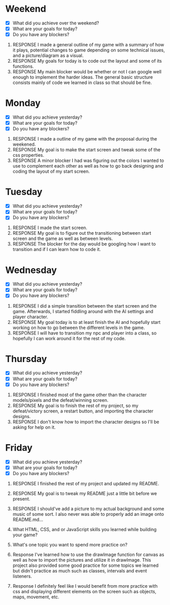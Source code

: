 # Weekend
- [x] What did you achieve over the weekend?
- [x] What are your goals for today?
- [x] Do you have any blockers?
1. RESPONSE
I made a general outline of my game with a summary of how it plays, potential changes to game depending on some technical issues, and a picture/diagram as a visual.
2. RESPONSE
My goals for today is to code out the layout and some of its functions.
3. RESPONSE
My main blocker would be whether or not I can google well enough to implement the harder ideas. The general basic structure consists mainly of code we learned in class so that should be fine.

# Monday
- [x] What did you achieve yesterday?
- [x] What are your goals for today?
- [x] Do you have any blockers?
1. RESPONSE
I made a outline of my game with the proposal during the weekened.
2. RESPONSE
My goal is to make the start screen and tweak some of the css properties.
3. RESPONSE
A minor blocker I had was figuring out the colors I wanted to use to complement each other as well as how to go back designing and coding the layout of my start screen.
# Tuesday
- [x] What did you achieve yesterday?
- [x] What are your goals for today?
- [x] Do you have any blockers?
1. RESPONSE
I made the start screen.
2. RESPONSE
My goal is to figure out the transitioning between start screen and the game as well as between levels.
3. RESPONSE
The blocker for the day would be googling how I want to transition and if I can learn how to code it.
# Wednesday
- [x] What did you achieve yesterday?
- [x] What are your goals for today?
- [x] Do you have any blockers?
1. RESPONSE
I did a simple transition between the start screen and the game. Afterwards, I started fiddling around with the AI settings and player character.
2. RESPONSE
My goal today is to at least finish the AI and hopefully start working on how to go between the different levels in the game.
3. RESPONSE
I will have to transition my npc and player into a class, so hopefully I can work around it for the rest of my code.
# Thursday
- [x] What did you achieve yesterday?
- [x] What are your goals for today?
- [x] Do you have any blockers?
1. RESPONSE
I finished most of the game other than the character models/pixels and the defeat/winning screen.
2. RESPONSE
My goal is to finish the rest of my project, so my defeat/victory screen, a restart button, and importing the character designs.
3. RESPONSE
I don't know how to import the character designs so I'll be asking for help on it.

# Friday
- [x] What did you achieve yesterday?
- [x] What are your goals for today?
- [x] Do you have any blockers?
1. RESPONSE
I finished the rest of my project and updated my README.
2. RESPONSE
My goal is to tweak my README just a little bit before we present.
3. RESPONSE
I should've add a picture to my actual background and some music of some sort. I also never was able to properly add an image onto README.md...

1. What HTML, CSS, and or JavaScript skills you learned while building your game?
2. What's one topic you want to spend more practice on?

1. Response
I've learned how to use the drawImage function for canvas as well as how to import the pictures and utilize it in drawImage. This project also provided some good practice for some topics we learned but didn't practice as much such as classes, intervals and event listeners.
2. Response
I definitely feel like I would benefit from more practice with css and displaying different elements on the screen such as objects, maps, movement, etc.